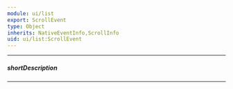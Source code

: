 ```yaml
---
module: ui/list
export: ScrollEvent
type: Object
inherits: NativeEventInfo,ScrollInfo
uid: ui/list:ScrollEvent
---
```

---
##### shortDescription
<!-- Description goes here -->

---
<!-- Description goes here -->